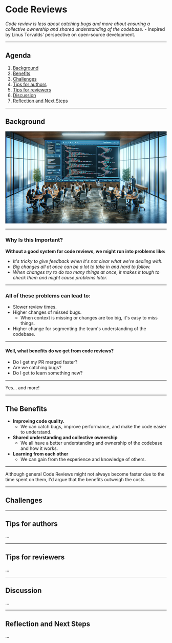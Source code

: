 # Code Reviews

<!--This Markdown document is used as a presentation i.e. all content is short and to the point.-->

<!--some quote-->

_Code review is less about catching bugs and more about ensuring a collective ownership and shared understanding of the codebase._ - Inspired by Linus Torvalds' perspective on open-source development.

---

## Agenda

1. [Background](#background)
2. [Benefits](#the-benefits)
3. [Challenges](#challenges)
4. [Tips for authors](#tips-for-authors)
5. [Tips for reviewers](#tips-for-reviewers)
6. [Discussion](#discussion)
7. [Reflection and Next Steps](#reflection-and-next-steps)

---

## Background

![bg right:70%](./background.webp)

---

### Why Is this Important?

**Without a good system for code reviews, we might run into problems like:**

- _It's tricky to give feedback when it's not clear what we're dealing with._
- _Big changes all at once can be a lot to take in and hard to follow._
- _When changes try to do too many things at once, it makes it tough to check them and might cause problems later._

---

### All of these problems can lead to:

- Slower review times.
- Higher changes of missed bugs.
  - When context is missing or changes are too big, it's easy to miss things.
- Higher change for segmenting the team's understanding of the codebase.

---

#### Well, what benefits do we get from code reviews?

- Do I get my PR merged faster?
- Are we catching bugs?
- Do I get to learn something new?

---

Yes... and more!

---

## The Benefits

- **Improving code quality.**
  - We can catch bugs, improve performance, and make the code easier to understand.
- **Shared understanding and collective ownership**
  - We all have a better understanding and ownership of the codebase and how it works.
- **Learning from each other**
  - We can gain from the experience and knowledge of others.

---

Although general Code Reviews might not always become faster due to the time spent on them, I'd argue that the benefits outweigh the costs.

---

## Challenges

<!-- - **Time** -->
<!--   - It takes time to do a good review. -->
<!-- - **Feedback** -->
<!--   - It's hard to give good feedback. -->
<!-- - **Understanding** -->
<!--   - It's hard to understand the changes. -->
<!-- - **Ownership** -->
<!--   - It's hard to feel ownership of the codebase. -->

---

## Tips for authors

...

---

## Tips for reviewers

...

---

## Discussion

...

---

## Reflection and Next Steps

...
